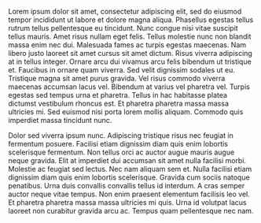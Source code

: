 Lorem ipsum dolor sit amet, consectetur adipiscing elit, sed do eiusmod tempor incididunt ut labore et dolore magna aliqua. Phasellus egestas tellus rutrum tellus pellentesque eu tincidunt. Nunc congue nisi vitae suscipit tellus mauris. Amet risus nullam eget felis. Tellus molestie nunc non blandit massa enim nec dui. Malesuada fames ac turpis egestas maecenas. Nam libero justo laoreet sit amet cursus sit amet dictum. Risus viverra adipiscing at in tellus integer. Ornare arcu dui vivamus arcu felis bibendum ut tristique et. Faucibus in ornare quam viverra. Sed velit dignissim sodales ut eu. Tristique magna sit amet purus gravida. Vel risus commodo viverra maecenas accumsan lacus vel. Bibendum at varius vel pharetra vel. Turpis egestas sed tempus urna et pharetra. Tellus in hac habitasse platea dictumst vestibulum rhoncus est. Et pharetra pharetra massa massa ultricies mi. Sed euismod nisi porta lorem mollis aliquam. Commodo quis imperdiet massa tincidunt nunc.

Dolor sed viverra ipsum nunc. Adipiscing tristique risus nec feugiat in fermentum posuere. Facilisi etiam dignissim diam quis enim lobortis scelerisque fermentum. Non tellus orci ac auctor augue mauris augue neque gravida. Elit at imperdiet dui accumsan sit amet nulla facilisi morbi. Molestie ac feugiat sed lectus. Nec nam aliquam sem et. Nulla facilisi etiam dignissim diam quis enim lobortis scelerisque. Gravida cum sociis natoque penatibus. Urna duis convallis convallis tellus id interdum. A cras semper auctor neque vitae tempus. Non enim praesent elementum facilisis leo vel. Et pharetra pharetra massa massa ultricies mi quis. Urna id volutpat lacus laoreet non curabitur gravida arcu ac. Tempus quam pellentesque nec nam.
